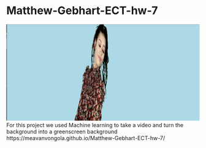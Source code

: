 # Matthew-Gebhart-ECT-hw-7
<img src="2022-04-07.png">
  For this project we used Machine learning to take a video and turn the background into a greenscreen background
https://meavanvongola.github.io/Matthew-Gebhart-ECT-hw-7/
